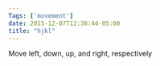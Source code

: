 ```yaml
---
Tags: ['movement']
date: 2015-12-07T12:38:44-05:00
title: "hjkl"
---
```


Move left, down, up, and right, respectively
